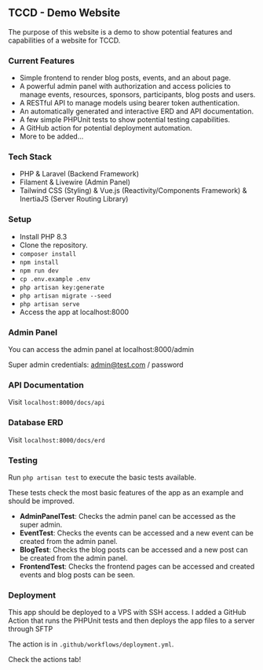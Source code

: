 ## TCCD - Demo Website

The purpose of this website is a demo to show potential features and capabilities of a website for TCCD.

### Current Features
- Simple frontend to render blog posts, events, and an about page.
- A powerful admin panel with authorization and access policies to manage events, resources, sponsors, participants, blog posts and users.
- A RESTful API to manage models using bearer token authentication.
- An automatically generated and interactive ERD and API documentation.
- A few simple PHPUnit tests to show potential testing capabilities.
- A GitHub action for potential deployment automation.
- More to be added...

### Tech Stack
- PHP & Laravel (Backend Framework)
- Filament & Livewire (Admin Panel)
- Tailwind CSS (Styling) & Vue.js (Reactivity/Components Framework) & InertiaJS (Server Routing Library)

### Setup
- Install PHP 8.3
- Clone the repository.
- `composer install`
- `npm install`
- `npm run dev`
- `cp .env.example .env`
- `php artisan key:generate`
- `php artisan migrate --seed`
- `php artisan serve`
- Access the app at localhost:8000

### Admin Panel
You can access the admin panel at localhost:8000/admin

Super admin credentials: admin@test.com / password

### API Documentation
Visit `localhost:8000/docs/api`

### Database ERD
Visit `localhost:8000/docs/erd`

### Testing
Run `php artisan test` to execute the basic tests available.

These tests check the most basic features of the app as an example and should be improved.

- **AdminPanelTest**: Checks the admin panel can be accessed as the super admin.
- **EventTest**: Checks the events can be accessed and a new event can be created from the admin panel.
- **BlogTest**: Checks the blog posts can be accessed and a new post can be created from the admin panel.
- **FrontendTest**: Checks the frontend pages can be accessed and created events and blog posts can be seen.

### Deployment

This app should be deployed to a VPS with SSH access. I added a GitHub Action that runs the PHPUnit tests and then deploys the app files to a server through SFTP

The action is in `.github/workflows/deployment.yml`.

Check the actions tab!
